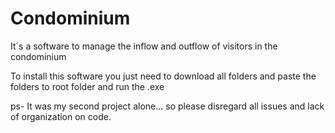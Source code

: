 # Condominium
It´s a software to manage the inflow and outflow of visitors in the condominium

To install this software you just need to download all folders and paste the folders to root folder and run the .exe

ps- It was my second project alone... so please disregard all issues and lack of organization on code.
